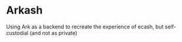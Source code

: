 # Arkash
Using Ark as a backend to recreate the experience of ecash, but self-custodial (and not as private)
